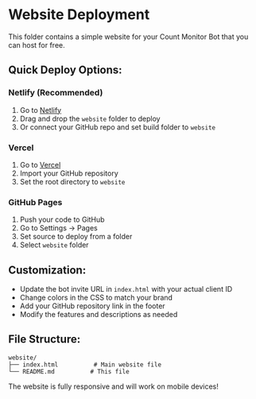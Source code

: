 # Website Deployment

This folder contains a simple website for your Count Monitor Bot that you can host for free.

## Quick Deploy Options:

### Netlify (Recommended)
1. Go to [Netlify](https://netlify.com)
2. Drag and drop the `website` folder to deploy
3. Or connect your GitHub repo and set build folder to `website`

### Vercel
1. Go to [Vercel](https://vercel.com)
2. Import your GitHub repository
3. Set the root directory to `website`

### GitHub Pages
1. Push your code to GitHub
2. Go to Settings → Pages
3. Set source to deploy from a folder
4. Select `website` folder

## Customization:

- Update the bot invite URL in `index.html` with your actual client ID
- Change colors in the CSS to match your brand
- Add your GitHub repository link in the footer
- Modify the features and descriptions as needed

## File Structure:
```
website/
├── index.html          # Main website file
└── README.md          # This file
```

The website is fully responsive and will work on mobile devices!
